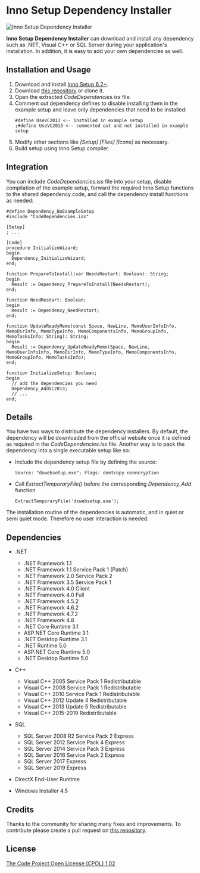 # Inno Setup Dependency Installer

![Inno Setup Dependency Installer](https://user-images.githubusercontent.com/341158/122873592-3e2e9d80-d332-11eb-8055-8a4c6064ac4e.gif)

**Inno Setup Dependency Installer** can download and install any dependency such as .NET, Visual C++ or SQL Server during your application's installation. In addition, it is easy to add your own dependencies as well.

## Installation and Usage

1. Download and install [Inno Setup 6.2+](https://www.jrsoftware.org/isinfo.php).
2. Download [this repository](https://github.com/DomGries/InnoDependencyInstaller/archive/master.zip) or clone it.
3. Open the extracted _CodeDependencies.iss_ file.
4. Comment out dependency defines to disable installing them in the example setup and leave only dependencies that need to be installed:
    ```iss
    #define UseVC2013 <-- installed in example setup
    ;#define UseVC2013 <-- commented out and not installed in example setup
    ```
5. Modify other sections like _[Setup] [Files] [Icons]_ as necessary.
6. Build setup using Inno Setup compiler.

## Integration

You can include _CodeDependencies.iss_ file into your setup, disable compilation of the example setup, forward the required Inno Setup functions to the shared dependency code, and call the dependency install functions as needed:

```iss
#define Dependency_NoExampleSetup
#include "CodeDependencies.iss"

[Setup]
; ...

[Code]
procedure InitializeWizard;
begin
  Dependency_InitializeWizard;
end;

function PrepareToInstall(var NeedsRestart: Boolean): String;
begin
  Result := Dependency_PrepareToInstall(NeedsRestart);
end;

function NeedRestart: Boolean;
begin
  Result := Dependency_NeedRestart;
end;

function UpdateReadyMemo(const Space, NewLine, MemoUserInfoInfo, MemoDirInfo, MemoTypeInfo, MemoComponentsInfo, MemoGroupInfo, MemoTasksInfo: String): String;
begin
  Result := Dependency_UpdateReadyMemo(Space, NewLine, MemoUserInfoInfo, MemoDirInfo, MemoTypeInfo, MemoComponentsInfo, MemoGroupInfo, MemoTasksInfo);
end;

function InitializeSetup: Boolean;
begin
  // add the dependencies you need
  Dependency_AddVC2013;
  // ...
end;
```

## Details

You have two ways to distribute the dependency installers. By default, the dependency will be downloaded from the official website once it is defined as required in the _CodeDependencies.iss_ file. Another way is to pack the dependency into a single executable setup like so:

* Include the dependency setup file by defining the source:

    ```iss
    Source: "dxwebsetup.exe"; Flags: dontcopy noencryption
    ```

* Call _ExtractTemporaryFile()_ before the corresponding _Dependency_Add_ function

    ```iss
    ExtractTemporaryFile('dxwebsetup.exe');
    ```

The installation routine of the dependencies is automatic, and in quiet or semi quiet mode. Therefore no user interaction is needed.

## Dependencies

* .NET
    * .NET Framework 1.1
    * .NET Framework 1.1 Service Pack 1 (Patch)
    * .NET Framework 2.0 Service Pack 2
    * .NET Framework 3.5 Service Pack 1
    * .NET Framework 4.0 Client
    * .NET Framework 4.0 Full
    * .NET Framework 4.5.2
    * .NET Framework 4.6.2
    * .NET Framework 4.7.2
    * .NET Framework 4.8
    * .NET Core Runtime 3.1
    * ASP.NET Core Runtime 3.1
    * .NET Desktop Runtime 3.1
    * .NET Runtime 5.0
    * ASP.NET Core Runtime 5.0
    * .NET Desktop Runtime 5.0

* C++
    * Visual C++ 2005 Service Pack 1 Redistributable
    * Visual C++ 2008 Service Pack 1 Redistributable
    * Visual C++ 2010 Service Pack 1 Redistributable
    * Visual C++ 2012 Update 4 Redistributable
    * Visual C++ 2013 Update 5 Redistributable
    * Visual C++ 2015-2019 Redistributable

* SQL
    * SQL Server 2008 R2 Service Pack 2 Express
    * SQL Server 2012 Service Pack 4 Express
    * SQL Server 2014 Service Pack 3 Express
    * SQL Server 2016 Service Pack 2 Express
    * SQL Server 2017 Express
    * SQL Server 2019 Express

* DirectX End-User Runtime
* Windows Installer 4.5

## Credits

Thanks to the community for sharing many fixes and improvements. To contribute please create a pull request on [this repository](https://github.com/DomGries/InnoDependencyInstaller).

## License

[The Code Project Open License (CPOL) 1.02](https://github.com/DomGries/InnoDependencyInstaller/blob/master/LICENSE.md)
